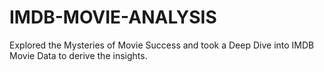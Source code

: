 # IMDB-MOVIE-ANALYSIS
Explored the Mysteries of Movie Success and took a Deep Dive into IMDB Movie Data to derive the insights.
